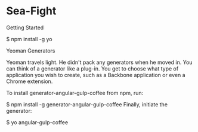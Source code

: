 # Sea-Fight
Getting Started

$ npm install -g yo

Yeoman Generators

Yeoman travels light. He didn't pack any generators when he moved in. You can think of a generator like a plug-in. You get to choose what type of application you wish to create, such as a Backbone application or even a Chrome extension.

To install generator-angular-gulp-coffee from npm, run:

$ npm install -g generator-angular-gulp-coffee
Finally, initiate the generator:

$ yo angular-gulp-coffee
